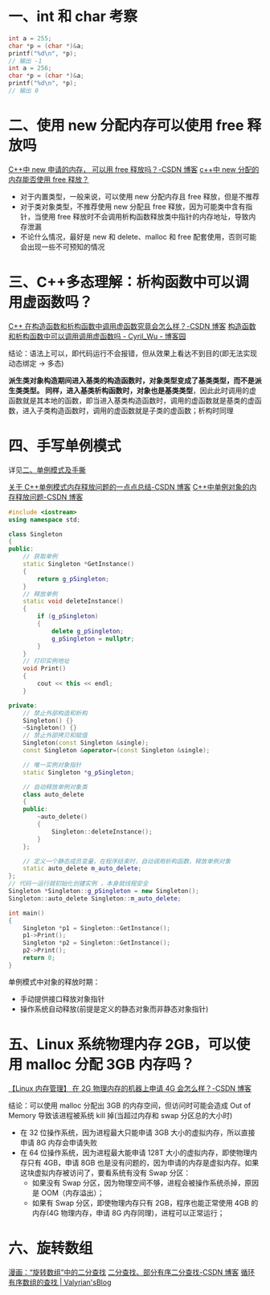 # 一、int 和 char 考察

```cpp
int a = 255;
char *p = (char *)&a;
printf("%d\n", *p);
// 输出 -1
int a = 256;
char *p = (char *)&a;
printf("%d\n", *p);
// 输出 0
```

# 二、使用 new 分配内存可以使用 free 释放吗

[C++中 new 申请的内存， 可以用 free 释放吗？-CSDN 博客](https://blog.csdn.net/Dream_xun/article/details/50347139)
[c++中 new 分配的内存能否使用 free 释放？](https://segmentfault.com/q/1010000006029269)

- 对于内置类型，一般来说，可以使用 new 分配内存且 free 释放，但是不推荐
- 对于类对象类型，不推荐使用 new 分配且 free 释放，因为可能类中含有指针，当使用 free 释放时不会调用析构函数释放类中指针的内存地址，导致内存泄漏
- 不论什么情况，最好是 new 和 delete、malloc 和 free 配套使用，否则可能会出现一些不可预知的情况

# 三、C++多态理解：析构函数中可以调用虚函数吗？

[C++ 在构造函数和析构函数中调用虚函数究竟会怎么样？-CSDN 博客](https://blog.csdn.net/donotgogentle/article/details/107222597)
[构造函数和析构函数中可以调用调用虚函数吗 - Cyril_Wu - 博客园](https://www.cnblogs.com/sylar5/p/11523992.html)

结论：语法上可以，即代码运行不会报错，但从效果上看达不到目的(即无法实现动态绑定 -> 多态)

**派生类对象构造期间进入基类的构造函数时，对象类型变成了基类类型，而不是派生类类型。 同样，进入基类析构函数时，对象也是基类类型**，因此此时调用的虚函数就是其本地的函数，即当进入基类构造函数时，调用的虚函数就是基类的虚函数，进入子类构造函数时，调用的虚函数就是子类的虚函数；析构时同理

# 四、手写单例模式

详见[二、单例模式及手撕](2024.8.16%20腾讯面试%20一面.md#二、单例模式及手撕)

[关于 C++单例模式内存释放问题的一点点总结-CSDN 博客](https://blog.csdn.net/linuxwuj/article/details/81187564)
[C++中单例对象的内存释放问题-CSDN 博客](https://blog.csdn.net/lvmengzou/article/details/105187617)

```cpp
#include <iostream>
using namespace std;

class Singleton
{
public:
    // 获取单例
    static Singleton *GetInstance()
    {
        return g_pSingleton;
    }
    // 释放单例
    static void deleteInstance()
    {
        if (g_pSingleton)
        {
            delete g_pSingleton;
            g_pSingleton = nullptr;
        }
    }
    // 打印实例地址
    void Print()
    {
        cout << this << endl;
    }

private:
    // 禁止外部构造和析构
    Singleton() {}
    ~Singleton() {}
    // 禁止外部拷贝和赋值
    Singleton(const Singleton &single);
    const Singleton &operator=(const Singleton &single);

    // 唯一实例对象指针
    static Singleton *g_pSingleton;

    // 自动释放单例对象类
    class auto_delete
    {
    public:
        ~auto_delete()
        {
            Singleton::deleteInstance();
        }
    };

    // 定义一个静态成员变量，在程序结束时，自动调用析构函数，释放单例对象
    static auto_delete m_auto_delete;
};
// 代码一运行就初始化创建实例 ，本身就线程安全
Singleton *Singleton::g_pSingleton = new Singleton();
Singleton::auto_delete Singleton::m_auto_delete;

int main()
{
    Singleton *p1 = Singleton::GetInstance();
    p1->Print();
    Singleton *p2 = Singleton::GetInstance();
    p2->Print();
    return 0;
}
```

单例模式中对象的释放时期：

- 手动提供接口释放对象指针
- 操作系统自动释放(前提是定义的静态对象而非静态对象指针)

# 五、Linux 系统物理内存 2GB，可以使用 malloc 分配 3GB 内存吗？

[【Linux 内存管理】 在 2G 物理内存的机器上申请 4G 会怎么样？-CSDN 博客](https://blog.csdn.net/qq_38089448/article/details/125844632)

结论：可以使用 malloc 分配出 3GB 的内存空间，但访问时可能会造成 Out of Memory 导致该进程被系统 kill 掉(当超过内存和 swap 分区总的大小时)

- 在 32 位操作系统，因为进程最大只能申请 3GB 大小的虚拟内存，所以直接申请 8G 内存会申请失败
- 在 64 位操作系统，因为进程最大能申请 128T 大小的虚拟内存，即使物理内存只有 4GB，申请 8GB 也是没有问题的，因为申请的内存是虚拟内存。如果这块虚拟内存被访问了，要看系统有没有 Swap 分区：
  - 如果没有 Swap 分区，因为物理空间不够，进程会被操作系统杀掉，原因是 OOM（内存溢出）；
  - 如果有 Swap 分区，即使物理内存只有 2GB，程序也能正常使用 4GB 的内存(4G 物理内存，申请 8G 内存同理)，进程可以正常运行；

# 六、旋转数组

[漫画：“旋转数组”中的二分查找](https://mp.weixin.qq.com/s/33aOwDGFQ5omE3sHmVLXVA)
[二分查找、部分有序二分查找-CSDN 博客](https://blog.csdn.net/u013385018/article/details/115301820)
[循环有序数组的查找 | Valyrian'sBlog](https://valyriansteel.github.io/Blog/2016/03/04/%E5%BE%AA%E7%8E%AF%E6%9C%89%E5%BA%8F%E6%95%B0%E7%BB%84%E7%9A%84%E6%9F%A5%E6%89%BE/)
